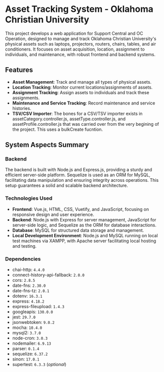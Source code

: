# Asset Tracking System - Oklahoma Christian University

This project develops a web application for Support Central and OC Operation, designed to manage and track Oklahoma Christian University's physical assets such as laptops, projectors, routers, chairs, tables, and air conditioners. It focuses on asset acquisition, location, assignment to individuals, and maintenance, with robust frontend and backend systems.

## Features

- **Asset Management**: Track and manage all types of physical assets.
- **Location Tracking**: Monitor current locations/assignments of assets.
- **Assignment Tracking**: Assign assets to individuals and track these assignments.
- **Maintenance and Service Tracking**: Record maintenance and service histories.
- **TSV/CSV Importer**:  The bones for a CSV/TSV importer exists in assetCategory.controller.js, assetType.controller.js, and assetProfile.controller.js that was carried over from the very begining of the project. This uses a bulkCreate fucntion.

## System Aspects Summary

### Backend

The backend is built with Node.js and Express.js, providing a sturdy and efficient server-side platform. Sequelize is used as an ORM for MySQL, facilitating data manipulation and ensuring integrity across operations. This setup guarantees a solid and scalable backend architecture.

### Technologies Used

- **Frontend**: Vue.js, HTML, CSS, Vuetify, and JavaScript, focusing on responsive design and user experience.
- **Backend**: Node.js with Express for server management, JavaScript for server-side logic, and Sequelize as the ORM for database interactions.
- **Database**: MySQL for structured data storage and management.
- **Local Development Environment**: Node.js and MySQL running on local test machines via XAMPP, with Apache server facilitating local hosting and testing.


### Dependencies

- chai-http: `4.4.0`
- connect-history-api-fallback: `2.0.0`
- cors: `2.8.5`
- date-fns: `2.30.0`
- date-fns-tz: `2.0.1`
- dotenv: `16.3.1`
- express: `4.18.2`
- express-fileupload: `1.4.3`
- googleapis: `130.0.0`
- jest: `29.7.0`
- jsonwebtoken: `9.0.2`
- mocha: `10.4.0`
- mysql2: `3.7.0`
- node-cron: `3.0.3`
- nodemailer: `6.9.13`
- parser: `0.1.4`
- sequelize: `6.37.2`
- sinon: `17.0.1`
- supertest: `6.3.3` (*optional*)

